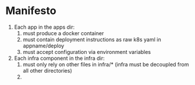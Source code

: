 

# Manifesto

1. Each app in the apps dir:
   1. must produce a docker container
   2. must contain deployment instructions as raw k8s yaml in appname/deploy
   3. must accept configuration via environment variables
2. Each infra component in the infra dir:
   1. must only rely on other files in infra/* (infra must be decoupled from all other directories)
   2. 
